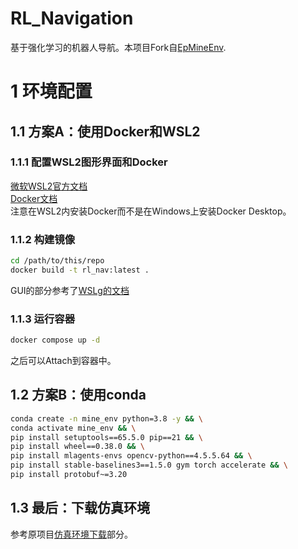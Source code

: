# RL_Navigation
基于强化学习的机器人导航。本项目Fork自[EpMineEnv](https://github.com/DRL-CASIA/EpMineEnv).

# 1 环境配置
## 1.1 方案A：使用Docker和WSL2
### 1.1.1 配置WSL2图形界面和Docker
[微软WSL2官方文档](https://learn.microsoft.com/zh-cn/windows/wsl/tutorials/gui-apps)  
[Docker文档](https://docs.docker.com/engine/install/ubuntu/)  
注意在WSL2内安装Docker而不是在Windows上安装Docker Desktop。
### 1.1.2 构建镜像
```bash
cd /path/to/this/repo
docker build -t rl_nav:latest .
```
GUI的部分参考了[WSLg的文档](https://github.com/microsoft/wslg/blob/3a4c96cbe388267faf346d19470b453a817b05ac/samples/container/Containers.md)
### 1.1.3 运行容器
```bash
docker compose up -d
```
之后可以Attach到容器中。

## 1.2 方案B：使用conda
<!-- RUN conda create -n mine_env python=3.8 -y && \
    conda activate mine_env && \
    conda install -c conda-forge libstdcxx-ng -y && \
    pip install setuptools==65.5.0 pip==21 && \
    pip install wheel==0.38.0 && \
    pip install mlagents-envs opencv-python==4.5.5.64

RUN conda activate mine_env && \
    pip install stable-baselines3==1.5.0 gym numpy torch accelerate && \
    pip install protobuf~=3.20 -->
```bash
conda create -n mine_env python=3.8 -y && \
conda activate mine_env && \
pip install setuptools==65.5.0 pip==21 && \
pip install wheel==0.38.0 && \
pip install mlagents-envs opencv-python==4.5.5.64 && \
pip install stable-baselines3==1.5.0 gym torch accelerate && \
pip install protobuf~=3.20
```

## 1.3 最后：下载仿真环境
参考原项目[仿真环境下载](https://github.com/DRL-CASIA/EpMineEnv#%E4%BB%BF%E7%9C%9F%E7%8E%AF%E5%A2%83%E4%B8%8B%E8%BD%BD)部分。